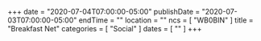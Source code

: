 +++
date = "2020-07-04T07:00:00-05:00"
publishDate = "2020-07-03T07:00:00-05:00"
endTime = ""
location = ""
ncs = [ "WB0BIN" ]
title = "Breakfast Net"
categories = [ "Social" ]
dates = [ "" ]
+++
